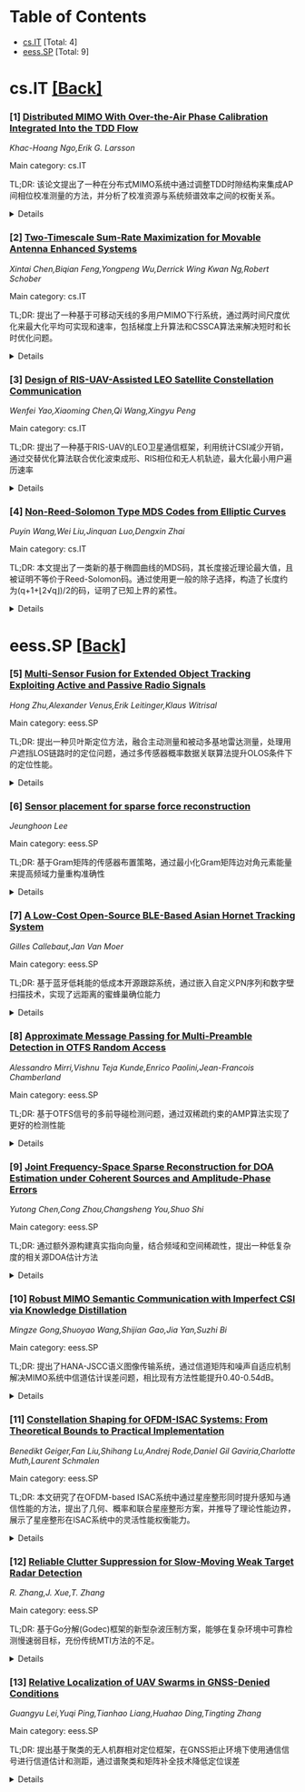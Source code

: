 <div id=toc></div>

# Table of Contents

- [cs.IT](#cs.IT) [Total: 4]
- [eess.SP](#eess.SP) [Total: 9]


<div id='cs.IT'></div>

# cs.IT [[Back]](#toc)

### [1] [Distributed MIMO With Over-the-Air Phase Calibration Integrated Into the TDD Flow](https://arxiv.org/abs/2509.03722)
*Khac-Hoang Ngo,Erik G. Larsson*

Main category: cs.IT

TL;DR: 该论文提出了一种在分布式MIMO系统中通过调整TDD时隙结构来集成AP间相位校准测量的方法，并分析了校准资源与系统频谱效率之间的权衡关系。


<details>
  <summary>Details</summary>
Motivation: 分布式MIMO系统中多个接入点(AP)需要周期性相位校准以实现联合相干波束成形，传统方法需要专门的校准时间，影响系统效率。

Method: 通过调整TDD时隙结构的上行/下行切换点，创建短时间段供AP之间进行空中测量，实现相位校准与TDD流程的集成。

Result: 该方法可扩展到大网络，分析了共轭波束成形和迫零波束成形下校准资源投入与频谱效率的权衡关系。

Conclusion: 证明了通过空中AP间测量集成到TDD流程中的分布式MIMO相位校准的可行性。

Abstract: Reciprocity-based, joint coherent downlink beamforming from multiple access
points (APs) in distributed multiple-input multiple-output (MIMO) with
independent local oscillators (LOs) requires the APs to be periodically
phase-calibrated (a.k.a. phase-synchronized or phase-aligned). Such phase
alignment can be accomplished by bidirectional over-the-air measurements
between the APs. In this paper, we show how such over-the-air measurements can
be integrated into the time-division duplexing (TDD) flow by appropriately
shifting the uplink/downlink switching points of the TDD slot structure,
creating short time segments during which APs can measure on one another. We
also show how this technique scales to large networks. Furthermore, we
analytically characterize the tradeoff between the amount of resources spent on
calibration measurements and the resulting spectral efficiency of the system,
when conjugate beamforming or zero-forcing beamforming is used. The results
demonstrate the feasibility of distributed MIMO with phase-calibration through
over-the-air inter-AP measurements integrated into the TDD flow.

</details>


### [2] [Two-Timescale Sum-Rate Maximization for Movable Antenna Enhanced Systems](https://arxiv.org/abs/2509.04062)
*Xintai Chen,Biqian Feng,Yongpeng Wu,Derrick Wing Kwan Ng,Robert Schober*

Main category: cs.IT

TL;DR: 提出了一种基于可移动天线的多用户MIMO下行系统，通过两时间尺度优化来最大化平均可实现和速率，包括梯度上升算法和CSSCA算法来解决短时和长时优化问题。


<details>
  <summary>Details</summary>
Motivation: 为了提升无线通信性能，利用可移动天线技术通过优化天线位置和协方差矩阵设计来提高系统吞吐量。

Method: 采用两时间尺度优化方法：短时问题使用梯度上升算法优化接收天线位置向量，长时问题使用CSSCA算法优化发射天线位置和协方差矩阵；还提出了平面移动模式和PDD-SSCA算法。

Result: 数值结果表明，所提出的两时间尺度MA增强系统设计相比基准方案显著提高了平均可实现和速率和问题可行性。

Conclusion: 可移动天线技术结合两时间尺度优化能有效提升多用户MIMO系统的性能，平面移动模式提供了高效的实现方案。

Abstract: This paper studies a novel movable antenna (MA)-enhanced multiuser
multiple-input multiple-output downlink system designed to improve wireless
communication performance. We aim to maximize the average achievable sum rate
through two-timescale optimization exploiting instantaneous channel state
information at the receiver (I-CSIR) for receive antenna position vector (APV)
design and statistical channel state information at the transmitter (S-CSIT)
for transmit APV and covariance matrix design. We first decompose the resulting
stochastic optimization problem into a series of short-term problems and one
long-term problem. Then, a gradient ascent algorithm is proposed to obtain
suboptimal receive APVs for the short-term problems for given I-CSIR samples.
Based on the output of the gradient ascent algorithm, a series of convex
objective/feasibility surrogates for the long-term problem are constructed and
solved utilizing the constrained stochastic successive convex approximation
(CSSCA) algorithm. Furthermore, we propose a planar movement mode for the
receive MAs to facilitate efficient antenna movement and the development of a
low-complexity primal-dual decomposition-based stochastic successive convex
approximation (PDD-SSCA) algorithm, which finds Karush-Kuhn-Tucker (KKT)
solutions almost surely. Our numerical results reveal that, for both the
general and the planar movement modes, the proposed two-timescale MA-enhanced
system design significantly improves the average achievable sum rate and the
feasibility of the formulated problem compared to benchmark schemes.

</details>


### [3] [Design of RIS-UAV-Assisted LEO Satellite Constellation Communication](https://arxiv.org/abs/2509.04136)
*Wenfei Yao,Xiaoming Chen,Qi Wang,Xingyu Peng*

Main category: cs.IT

TL;DR: 提出了一种基于RIS-UAV的LEO卫星通信框架，利用统计CSI减少开销，通过交替优化算法联合优化波束成形、RIS相位和无人机轨迹，最大化最小用户遍历速率


<details>
  <summary>Details</summary>
Motivation: 解决LEO卫星与地面长距离通信质量问题，降低多卫星协作下的CSI获取开销

Method: 部署RIS-mounted UAV，利用统计CSI，推导用户遍历速率近似表达式，提出基于交替优化的联合优化算法

Result: 仿真显示所提算法在频谱效率方面优于基线算法

Conclusion: RIS-UAV框架能有效提升LEO卫星通信性能，统计CSI和联合优化策略具有优越性

Abstract: Low Earth orbit (LEO) satellite constellations play a pivotal role in
sixth-generation (6G) wireless networks by providing global coverage, massive
connections, and huge capacity. In this paper, we present a novel LEO satellite
constellation communication framework, where a reconfigurable intelligent
surface-mounted unmanned aerial vehicle (RIS-UAV) is deployed to improve the
communication quality of multiple terrestrial user equipments (UEs) under the
condition of long distance between satellite and ground. To reduce the overhead
for channel state information (CSI) acquisition with multiple-satellite
collaboration, statistical CSI (sCSI) is utilized in the system. In such a
situation, we first derive an approximated but exact expression for ergodic
rate of each UE. Then, we aim to maximize the minimum approximated UE ergodic
rate by the proposed alternating optimization (AO)-based algorithm that jointly
optimizes LEO satellite beamforming, RIS phase shift, and UAV trajectory.
Finally, extensive simulations are conducted to demonstrate the superiority of
the proposed algorithm in terms of spectrum efficiency over baseline
algorithms.

</details>


### [4] [Non-Reed-Solomon Type MDS Codes from Elliptic Curves](https://arxiv.org/abs/2509.04247)
*Puyin Wang,Wei Liu,Jinquan Luo,Dengxin Zhai*

Main category: cs.IT

TL;DR: 本文提出了一类新的基于椭圆曲线的MDS码，其长度接近理论最大值，且被证明不等价于Reed-Solomon码。通过使用更一般的除子选择，构造了长度约为(q+1+⌊2√q⌋)/2的码，证明了已知上界的紧性。


<details>
  <summary>Details</summary>
Motivation: 现有椭圆曲线MDS码构造多依赖于无穷远点，限制了码的长度和多样性。本文旨在探索更一般的除子选择，构造更长的MDS码，并证明其与RS码的不等价性。

Method: 采用椭圆曲线上的除子理论，考虑在仿射点上支持的除子和由多个不同点组成的除子，构建MDS码。通过计算生成矩阵的Schur积的秩来证明与RS码的不等价性。

Result: 成功构造了长度接近理论最大值的MDS码，具体长度约为(q+1+⌊2√q⌋)/2。详细比较表明这些码未被先前结果覆盖，且通过显式计算证明了与RS码的不等价性。

Conclusion: 本文提出的构造方法扩展了椭圆曲线MDS码的设计空间，证明了已知长度上界的紧性，并为构造不等价于RS码的MDS码提供了新途径。

Abstract: In this paper, we present a new family of MDS codes derived from elliptic
curves. These codes attain lengths close to the theoretical maximum and are
provably inequivalent to Reed-Solomon (RS) codes. Unlike many previous
constructions that rely on the point at infinity, our approach allows for more
general choices: we consider divisors supported on affine points and divisors
consisting of multiple distinct points. This broader framework enables the
construction of codes with length approximately $(q + 1 + \lfloor 2\sqrt{q}
\rfloor)/2$, further illustrating the tightness of known upper bounds on
elliptic MDS code lengths. A detailed comparison shows that our codes are not
covered by earlier results. Moreover, we show that their inequivalence to RS
codes by explicitly computing the rank of the Schur product of their generator
matrices.

</details>


<div id='eess.SP'></div>

# eess.SP [[Back]](#toc)

### [5] [Multi-Sensor Fusion for Extended Object Tracking Exploiting Active and Passive Radio Signals](https://arxiv.org/abs/2509.03686)
*Hong Zhu,Alexander Venus,Erik Leitinger,Klaus Witrisal*

Main category: eess.SP

TL;DR: 提出一种贝叶斯定位方法，融合主动测量和被动多基地雷达测量，处理用户遮挡LOS链路时的定位问题，通过多传感器概率数据关联算法提升OLOS条件下的定位性能。


<details>
  <summary>Details</summary>
Motivation: 解决无线电设备定位中由于用户自身遮挡LOS链路导致的定位不可靠问题，传统方法忽略用户作为扩展物体的散射、衰减和阻挡效应。

Method: 建立用户扩展物体模型，提出贝叶斯方法融合设备与锚点的主动测量和锚点间经用户反射的被动雷达测量，开发多传感器多测量概率数据关联算法处理测量来源不确定性。

Result: 在合成和真实无线电测量数据上的评估表明，该方法在OLOS条件下优于基于点目标假设的传统PDA方法。

Conclusion: 所提出的扩展物体建模和多传感器融合方法能有效提升用户遮挡LOS链路时的定位精度和鲁棒性。

Abstract: Reliable and robust positioning of radio devices remains a challenging task
due to multipath propagation, hardware impairments, and interference from other
radio transmitters. A frequently overlooked but critical factor is the agent
itself, e.g., the user carrying the device, which potentially obstructs
line-of-sight (LOS) links to the base stations (anchors). This paper addresses
the problem of accurate positioning in scenarios where LOS links are partially
blocked by the agent. The agent is modeled as an extended object (EO) that
scatters, attenuates, and blocks radio signals. We propose a Bayesian method
that fuses ``active'' measurements (between device and anchors) with
``passive'' multistatic radar-type measurements (between anchors, reflected by
the EO). To handle measurement origin uncertainty, we introduce an multi-sensor
and multiple-measurement probabilistic data association (PDA) algorithm that
jointly fuses all EO-related measurements. Furthermore, we develop an EO model
tailored to agents such as human users, accounting for multiple reflections
scattered off the body surface, and propose a simplified variant for
low-complexity implementation. Evaluation on both synthetic and real radio
measurements demonstrates that the proposed algorithm outperforms conventional
PDA methods based on point target assumptions, particularly during and after
obstructed line-of-sight (OLOS) conditions.

</details>


### [6] [Sensor placement for sparse force reconstruction](https://arxiv.org/abs/2509.03825)
*Jeunghoon Lee*

Main category: eess.SP

TL;DR: 基于Gram矩阵的传感器布置策略，通过最小化Gram矩阵边对角元素能量来提高频域力量重构准确性


<details>
  <summary>Details</summary>
Motivation: 解决频域力量重构中传感器优化布置问题，通过分析Gram矩阵特性来提高重构精度

Method: 提出贪心算法选择传感器位置，最小化Gram矩阵的边对角元素能量，在空间相关性低的节点区域布置传感器

Result: 数值模拟和实验验证显示，该方法在力量估计中表现出更高的精度和稳健性，超越了经验法布置方案

Conclusion: Gram矩阵基于传感器布置策略能够有效提高稀疏力量重构的准确性，为结构健康监测提供了有效的解决方案

Abstract: The present study proposes a Gram-matrix-based sensor placement strategy for
sparse force reconstruction in the frequency domain. A modal decomposition of
the Gram matrix reveals that its structure is dominated by a few modes near the
target frequency, and that each modal contribution reflects the spatial
correlation of the corresponding mode shape. This suggests that placing sensors
near nodal regions where spatial correlation is low can reduce coherence in the
frequency response function (FRF) matrix and improve force reconstruction
accuracy. To translate the physical insight into a practical design framework,
a greedy algorithm is proposed to select sensor locations that minimize the
off-diagonal energy of the Gram matrix. Numerical simulations and experimental
validations demonstrate that the proposed method yields robust and accurate
force estimation, outperforming heuristic sensor layouts.

</details>


### [7] [A Low-Cost Open-Source BLE-Based Asian Hornet Tracking System](https://arxiv.org/abs/2509.03979)
*Gilles Callebaut,Jan Van Moer*

Main category: eess.SP

TL;DR: 基于蓝牙低耗能的低成本开源跟踪系统，通过嵌入自定义PN序列和数字壁扫描技术，实现了远距离的蜜蜂巢确位能力


<details>
  <summary>Details</summary>
Motivation: 亚洲大黄蜂对生态系统和养蜂业构成严重威胁，但传统的巡定定位方法耗时耗力，需要一种高效低成本的巡巢定位解决方案

Method: 设计轻型BLE标签和GNU Radio实现的SDR接收机，绕过BLE栈嵌入自定义PN序列进行相关检测，使用八木田天线和PlutoSDR进行数字壁扫描确定方向

Result: 地面测试显示在50米距离具有可靠的角分辨率，通信范围达到360米，这为蜜蜂巢定位提供了有效技术支撑

Conclusion: 该低成本开源跟踪系统不仅为蜜蜂巢定位提供了可扩展框架，还在环境监测等领域具有广阔应用前景

Abstract: The Asian hornet (Vespa velutina) poses a serious threat to ecosystems and
beekeeping. Locating nests is essential, but usually involves time-consuming
manual triangulation. We present a low-cost, open-source tracking system based
on Bluetooth Low Energy (BLE). The system consists of a lightweight BLE tag and
a software-defined radio (SDR) receiver implemented in GNU Radio. By bypassing
the BLE stack, we embed a custom pseudo-noise (PN) sequence in the uncoded PHY
for correlation-based detection. Using a Yagi antenna and PlutoSDR, the
receiver performs digital beam sweeping to determine the tag's direction. Field
tests show reliable angular resolution at 50m and a communication range up to
360m. While our modulation increases receiver complexity, it enables future
improvements such as multichannel spreading and tag identification. The design
is fully open-source and provides a scalable framework for hornet tracking and
related applications in environmental monitoring.

</details>


### [8] [Approximate Message Passing for Multi-Preamble Detection in OTFS Random Access](https://arxiv.org/abs/2509.03980)
*Alessandro Mirri,Vishnu Teja Kunde,Enrico Paolini,Jean-Francois Chamberland*

Main category: eess.SP

TL;DR: 基于OTFS信号的多前导碰检测问题，通过双稀疏约束的AMP算法实现了更好的检测性能


<details>
  <summary>Details</summary>
Motivation: 解决基于正交时频空间(OTFS)信号的随机访问系统中多前导碰检测的挑战，该问题在复数域被形式化为结构化稀疏恢复问题

Method: 提出了一种新的近似消息传递(AMP)算法，强化双重稀疏性：前导码的稀疏选择和OTFS信号在延迟-多普勒域的本质稀疏性，设计了新的AMP去噪器

Result: 模拟结果表明，所提方法实现了稳健的检测性能，并在现有最先进技术基础上获得了显著的性能提升

Conclusion: 通过结构化稀疏恢复和双重稀疏约束，新的AMP算法有效解决了OTFS系统中的多前导碰检测问题，为随机访问系统提供了更优秀的解决方案

Abstract: This article addresses the problem of multiple preamble detection in random
access systems based on orthogonal time frequency space (OTFS) signaling. This
challenge is formulated as a structured sparse recovery problem in the complex
domain. To tackle it, the authors propose a new approximate message passing
(AMP) algorithm that enforces double sparsity: the sparse selection of
preambles and the inherent sparsity of OTFS signals in the delay-Doppler
domain. From an algorithmic standpoint, the non-separable complex sparsity
constraint necessitates a careful derivation and leads to the design of a novel
AMP denoiser. Simulation results demonstrate that the proposed method achieves
robust detection performance and delivers significant gains over
state-of-the-art techniques.

</details>


### [9] [Joint Frequency-Space Sparse Reconstruction for DOA Estimation under Coherent Sources and Amplitude-Phase Errors](https://arxiv.org/abs/2509.03983)
*Yutong Chen,Cong Zhou,Changsheng You,Shuo Shi*

Main category: eess.SP

TL;DR: 通过额外源构建真实指向向量，结合频域和空间稀疏性，提出一种低复杂度的相关源DOA估计方法


<details>
  <summary>Details</summary>
Motivation: 解决相关源存在和阵列振幅相位错误导致的DOA估计问题

Method: 利用辅助源构建真实指向向量基础矩阵，结合频域谱稀疏性和空间稀疏性进行稀疏重建

Result: 数值实验表明方法在相关源情况下获得更高估计精度

Conclusion: 方法不需迭代优化，计算复杂度低，能有效处理相关源和阵列错误问题

Abstract: In this letter, we propose a joint frequency-space sparse reconstruction
method for direction-of-arrival (DOA) estimation, which effectively addresses
the issues arising from the existence of coherent sources and array
amplitude-phase errors. Specifically, by using an auxiliary source with known
angles, we first construct the real steering vectors (RSVs) based on the
spectral peaks of received signals in the frequency domain, which serve as a
complete basis matrix for compensation for amplitude-phase errors. Then, we
leverage the spectral sparsity of snapshot data in the frequency domain and the
spatial sparsity of incident directions to perform the DOA estimation according
to the sparse reconstruction method. The proposed method does not require
iterative optimization, hence exhibiting low computational complexity.
Numerical results demonstrate that the proposed DOA estimation method achieves
higher estimation accuracy for coherent sources as compared to various
benchmark schemes.

</details>


### [10] [Robust MIMO Semantic Communication with Imperfect CSI via Knowledge Distillation](https://arxiv.org/abs/2509.04005)
*Mingze Gong,Shuoyao Wang,Shijian Gao,Jia Yan,Suzhi Bi*

Main category: eess.SP

TL;DR: 提出了HANA-JSCC语义图像传输系统，通过信道矩阵和噪声自适应机制解决MIMO系统中信道估计误差问题，相比现有方法性能提升0.40-0.54dB。


<details>
  <summary>Details</summary>
Motivation: 现有MIMO语义通信系统假设完美信道矩阵估计，但实际中由于硬件和导频开销限制，这种假设不切实际，需要解决信道估计误差问题。

Method: 提出信道矩阵适配器与信道编解码器协作适应不准确的信道状态信息；引入两阶段训练策略和知识蒸馏解决估计信道矩阵与真实信道矩阵之间的一对多不适定问题。

Result: 在各种噪声和估计误差水平下，HANA-JSCC在多个数据集上平均性能比最先进基准方法高0.40-0.54dB。

Conclusion: HANA-JSCC系统有效缓解了MIMO语义通信中的信道估计误差影响，通过自适应机制和创新的训练策略实现了性能提升。

Abstract: Semantic communication (SemComm) has emerged as a new communication paradigm.
To enhance efficiency, multiple-input-multiple-output (MIMO) technology has
been further integrated into SemComm systems. However, existing MIMO SemComm
systems assume perfect channel matrix estimation for channel-adaptive joint
source-channel coding, which is impractical due to hardware and pilot overhead
constraints. In this paper, we propose a semantic image transmission system
with channel matrix and channel noise adaptation, named HANA-JSCC, to cope with
channel estimation errors in MIMO systems. We propose a channel matrix adaptor
that collaborates with the channel codec to adapt to misaligned channel state
information, thereby mitigating the impact of estimation errors. Since the
relationship between the estimated channel matrix and true channel matrix is
ill-posed (one-to-many), we further introduce a two-stage training strategy
with knowledge distillation to overcome the convergence difficulties caused by
the ill-posed problem. Comparing with the state-of-the-art benchmarks,
HANA-JSCC achieves $0.40\sim0.54$dB higher average performance across various
noise and estimation error levels in various datasets.

</details>


### [11] [Constellation Shaping for OFDM-ISAC Systems: From Theoretical Bounds to Practical Implementation](https://arxiv.org/abs/2509.04055)
*Benedikt Geiger,Fan Liu,Shihang Lu,Andrej Rode,Daniel Gil Gaviria,Charlotte Muth,Laurent Schmalen*

Main category: eess.SP

TL;DR: 本文研究了在OFDM-based ISAC系统中通过星座整形同时提升感知与通信性能的方法，提出了几何、概率和联合星座整形方案，并推导了理论性能边界，展示了星座整形在ISAC系统中的灵活性能权衡能力。


<details>
  <summary>Details</summary>
Motivation: 集成感知与通信(ISAC)系统通过重用通信信号实现雷达式感知，但感知与通信对调制格式存在冲突需求，需要在性能间进行权衡。传统调制格式无法同时优化两者性能，因此需要研究新的星座整形方法来突破这一限制。

Method: 采用自编码器优化方法研究几何、概率和联合星座整形；推导了理论上下界；提出了针对ISAC的广义概率幅度整形(PAS)方法；设计了低复杂度对数似然比计算方案；结合传统和广义PAS实现灵活的性能权衡。

Result: 星座整形能够实现感知与通信性能的灵活权衡，接近理论上限，显著优于传统调制格式；提出的广义PAS方法具有低复杂度实现可行性，结合传统PAS可接近联合星座整形的性能。

Conclusion: 星座整形是提升ISAC系统性能的有效方法，能够突破传统调制格式的限制，实现感知与通信性能的协同优化，为实际ISAC系统部署提供了可行的技术方案。

Abstract: Integrated sensing and communications (ISAC) promises new use cases for
mobile communication systems by reusing the communication signal for radar-like
sensing. However, sensing and communications (S&C) impose conflicting
requirements on the modulation format, resulting in a tradeoff between their
corresponding performance. This paper investigates constellation shaping as a
means to simultaneously improve S&C performance in orthogonal frequency
division multiplexing (OFDM)-based ISAC systems. We begin by deriving how the
transmit symbols affect detection performance and derive theoretical lower and
upper bounds on the maximum achievable information rate under a given sensing
constraint. Using an autoencoder-based optimization, we investigate geometric,
probabilistic, and joint constellation shaping, where joint shaping combines
both approaches, employing both optimal maximum a-posteriori decoding and
practical bit-metric decoding. Our results show that constellation shaping
enables a flexible trade-off between S&C, can approach the derived upper bound,
and significantly outperforms conventional modulation formats. Motivated by its
practical implementation feasibility, we review probabilistic amplitude shaping
(PAS) and propose a generalization tailored to ISAC. For this generalization,
we propose a low-complexity log-likelihood ratio computation with negligible
rate loss. We demonstrate that combining conventional and generalized PAS
enables a flexible and low-complexity tradeoff between S&C, closely approaching
the performance of joint constellation shaping.

</details>


### [12] [Reliable Clutter Suppression for Slow-Moving Weak Target Radar Detection](https://arxiv.org/abs/2509.04309)
*R. Zhang,J. Xue,T. Zhang*

Main category: eess.SP

TL;DR: 基于Go分解(Godec)框架的新型杂波压制方案，能够在复杂环境中可靠检测慢速弱目标，充份传统MTI方法的不足。


<details>
  <summary>Details</summary>
Motivation: 复杂环境中强反射体的遮蔽效应使得慢速弱目标检测困难，传统MTI方法可能会压制目标回波，需要更可靠的解决方案。

Method: 利用距离-速度图在不同雷达扫描中的低秩和稀疏特性，基于Go分解(Godec)框架构建杂波压制方案。

Result: 模拟结果显示，在存在遮蔽效应时，基于Godec的方案能可靠检测慢速弱目标，但以更高的时间复杂度为代价。实验验证了方案的可行性。

Conclusion: 该方案为慢速弱目标检测提供了更可靠的解决方案，虽然以更高的计算成本为代价，但在实际应用中具有良好的效果。

Abstract: Reliable slow-moving weak target detection in complicated environments is
challenging due to the masking effects from the surrounding strong reflectors.
The traditional Moving Target Indication (MTI) may suppress the echoes from not
only the static interference objects (IOs), but also the desired slow-moving
weak target. According to the low-rank and sparse properties of the
range-velocity maps across different radar scans, a novel clutter suppression
scheme based on the Go decomposition (Godec) framework is proposed in this
paper. The simulation results show that with the existence of masking effects,
the target detection scheme based on Godec clutter suppression can reliably
detect the slow-moving weak target, compared to the traditional MTI-based
scheme. Besides, the time consumption comparison is conducted, demonstrating
that the proposed solution is one that sacrifices time complexity in exchange
for enhanced reliability. Additionally, the tradeoffs among the number of false
alarm cells, the detection probability and the iteration times for convergence
have been revealed, guiding parameter settings of the proposed solution in
practical applications. Experiment validation is also conducted to verify the
proposed solution, providing further insight into the scenarios where the
solution is most applicable.

</details>


### [13] [Relative Localization of UAV Swarms in GNSS-Denied Conditions](https://arxiv.org/abs/2509.04412)
*Guangyu Lei,Yuqi Ping,Tianhao Liang,Huahao Ding,Tingting Zhang*

Main category: eess.SP

TL;DR: 提出基于聚类的无人机群相对定位框架，在GNSS拒止环境下使用通信信号进行信道估计和测距，通过谱聚类和矩阵补全技术降低定位误差


<details>
  <summary>Details</summary>
Motivation: 解决无人机群在GNSS拒止环境下的相对定位问题，现有方法存在定位误差大、计算复杂度高的问题

Method: 使用谱聚类将无人机群划分为子集群，通过矩阵补全和多维标度获得高精度相对坐标，再通过簇间锚点融合创建全局地图

Result: 实验结果显示该方法在大规模集群和测距信息丢失情况下显著降低定位误差，并探索了信号参数对通信和定位性能的影响

Conclusion: 该方法有效解决了无人机群在GNSS拒止环境下的相对定位问题，展示了通信与定位性能之间的相互影响关系

Abstract: Relative localization of unmanned aerial vehicle (UAV) swarms in global
navigation satellite system (GNSS) denied environments is essential for
emergency rescue and battlefield reconnaissance. Existing methods suffer from
significant localization errors among UAVs due to packet loss and high
computational complexity in large swarms. This paper proposes a
clustering-based framework where the UAVs simultaneously use communication
signals for channel estimation and ranging. Firstly, the spectral clustering is
utilized to divide the UAV swarm into different sub-clusters, where matrix
completion and multidimensional scaling yield high-precision relative
coordinates. Subsequently, a global map is created by the inter-cluster anchor
fusion. A case study of UAV integrated communication and sensing (ISAC) system
is presented, where the Orthogonal Time Frequency Space (OTFS) is adopted for
ranging and communication. Experimental results show that the proposed method
reduces localization errors in large swarms and loss of range information. It
also explores the impact of signal parameters on communication and
localization, highlighting the interplay between communication and localization
performance.

</details>

